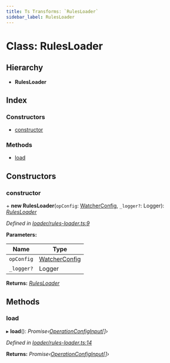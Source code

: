 ```yaml
---
title: Ts Transforms: `RulesLoader`
sidebar_label: RulesLoader
---
```


# Class: RulesLoader

## Hierarchy

* **RulesLoader**

## Index

### Constructors

* [constructor](rulesloader.md#constructor)

### Methods

* [load](rulesloader.md#load)

## Constructors

###  constructor

\+ **new RulesLoader**(`opConfig`: [WatcherConfig](../interfaces/watcherconfig.md), `_logger?`: Logger): *[RulesLoader](rulesloader.md)*

*Defined in [loader/rules-loader.ts:9](https://github.com/terascope/teraslice/blob/0ae31df4/packages/ts-transforms/src/loader/rules-loader.ts#L9)*

**Parameters:**

Name | Type |
------ | ------ |
`opConfig` | [WatcherConfig](../interfaces/watcherconfig.md) |
`_logger?` | Logger |

**Returns:** *[RulesLoader](rulesloader.md)*

## Methods

###  load

▸ **load**(): *Promise‹[OperationConfigInput](../overview.md#operationconfiginput)[]›*

*Defined in [loader/rules-loader.ts:14](https://github.com/terascope/teraslice/blob/0ae31df4/packages/ts-transforms/src/loader/rules-loader.ts#L14)*

**Returns:** *Promise‹[OperationConfigInput](../overview.md#operationconfiginput)[]›*
